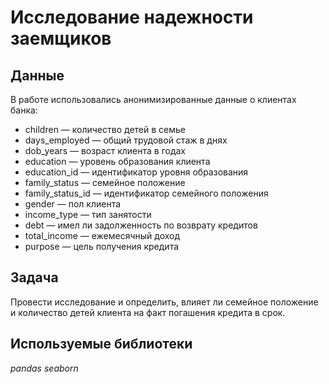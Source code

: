 # Исследование надежности заемщиков

## Данные
В работе использовались анонимизированные данные о клиентах банка:

- children — количество детей в семье
- days_employed — общий трудовой стаж в днях
- dob_years — возраст клиента в годах
- education — уровень образования клиента
- education_id — идентификатор уровня образования
- family_status — семейное положение
- family_status_id — идентификатор семейного положения
- gender — пол клиента
- income_type — тип занятости
- debt — имел ли задолженность по возврату кредитов
- total_income — ежемесячный доход
- purpose — цель получения кредита

## Задача
Провести исследование и определить, влияет ли семейное положение и количество детей клиента на факт погашения кредита в срок.

## Используемые библиотеки

*pandas*
*seaborn*
